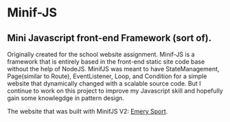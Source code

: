 # Minif-JS

## Mini Javascript front-end Framework (sort of).
Originally created for the school website assignment. Minif-JS is a framework that is entirely based in the front-end static site code base without the help of NodeJS.
MinifJS was meant to have StateManagement, Page(similar to Route), EventListener, Loop, and Condition for a simple website that dynamically changed with a scalable source code.
But I continue to work on this project to improve my Javascript skill and hopefully gain some knowlegdge in pattern design.

The website that was built with MinifJS V2: [Emery Sport](https://emerysport.netlify.app).
